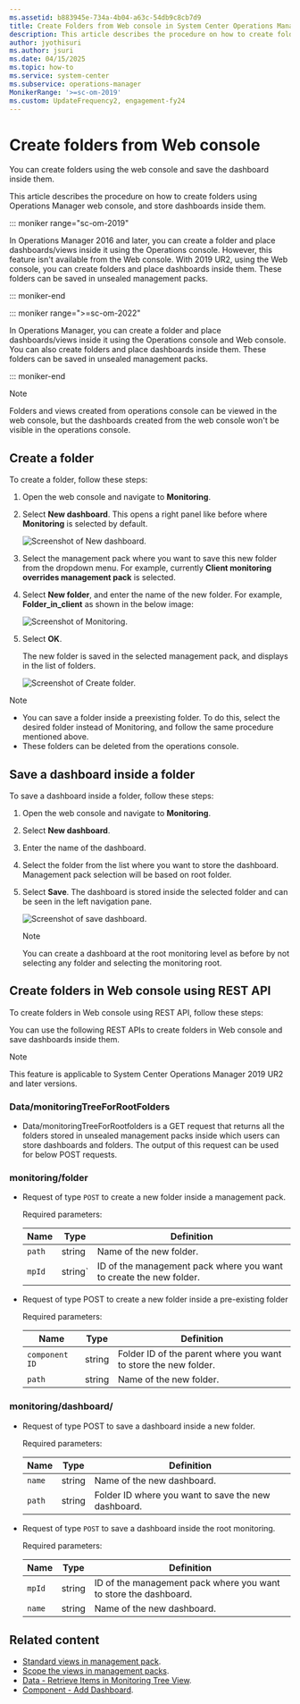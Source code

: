 ```yaml
---
ms.assetid: b883945e-734a-4b04-a63c-54db9c8cb7d9
title: Create Folders from Web console in System Center Operations Manager
description: This article describes the procedure on how to create folders using Operations Manager web console, and store dashboards inside them.
author: jyothisuri
ms.author: jsuri
ms.date: 04/15/2025
ms.topic: how-to
ms.service: system-center
ms.subservice: operations-manager
MonikerRange: '>=sc-om-2019'
ms.custom: UpdateFrequency2, engagement-fy24
---
```



# Create folders from Web console

You can create folders using the web console and save the dashboard inside them.

This article describes the procedure on how to create folders using Operations Manager web console, and store dashboards inside them.

::: moniker range="sc-om-2019"

In Operations Manager 2016 and later, you can create a folder and place dashboards/views inside it using the Operations console. However, this feature isn't available from the Web console. With 2019 UR2, using the Web console, you can create folders and place dashboards inside them. These folders can be saved in unsealed management packs.

::: moniker-end

::: moniker range=">=sc-om-2022"

In Operations Manager, you can create a folder and place dashboards/views inside it using the Operations console and Web console. You can also create folders and place dashboards inside them. These folders can be saved in unsealed management packs.

::: moniker-end

> [!NOTE]
> Folders and views created from operations console can be viewed in the web console, but the dashboards created from the web console won't be visible in the operations console.

## Create a folder

To create a folder, follow these steps:

1. Open the web console and navigate to **Monitoring**.
2. Select **New dashboard**. This opens a right panel like before where **Monitoring** is selected by default.

   ![Screenshot of New dashboard.](./media/support-for-folders/new-dashboard.png)

3. Select the management pack where you want to save this new folder from the dropdown menu. For example, currently **Client monitoring overrides management pack** is selected.
4. Select **New folder**, and enter the name of the new folder. For example, **Folder\_in\_client** as shown in the below image:

   ![Screenshot of Monitoring.](./media/support-for-folders/create-in-monitoring.png)

5. Select **OK**.

   The new folder is saved in the selected management pack, and displays in the list of folders.

   ![Screenshot of Create folder.](./media/support-for-folders/create-folder-in-client.png)

> [!NOTE]
>
> - You can save a folder inside a preexisting folder. To do this, select the desired folder instead of Monitoring, and follow the same procedure mentioned above.
> - These folders can be deleted from the operations console.

## Save a dashboard inside a folder

To save a dashboard inside a folder, follow these steps:

1. Open the web console and navigate to **Monitoring**.

2. Select **New dashboard**.

3. Enter the name of the dashboard.

4. Select the folder from the list where you want to store the dashboard.
   Management pack selection will be based on root folder.

5. Select **Save**. The dashboard is stored inside the selected folder and can be seen in the left navigation pane.

   ![Screenshot of save dashboard.](./media/support-for-folders/new-dashboard-folder-in-client.png)

   > [!NOTE]
   > You can create a dashboard at the root monitoring level as before by not selecting any folder and selecting the monitoring root.

## Create folders in Web console using REST API

To create folders in Web console using REST API, follow these steps:

You can use the following REST APIs to create folders in Web console and save dashboards inside them.

> [!NOTE]
> This feature is applicable to System Center Operations Manager 2019 UR2 and later versions.

### Data/monitoringTreeForRootFolders

- Data/monitoringTreeForRootfolders is a GET request that returns all the folders stored in unsealed management packs inside which users can store dashboards and folders. The output of this request can be used for below POST requests.

### monitoring/folder

- Request of type `POST` to create a new folder inside a management pack.

    Required parameters:

    | Name | Type  | Definition |
    |----|---|------|
    | `path` | string  |Name of the new folder. |
    | `mpId` | string`| ID of the management pack where you want to create the new folder.  |

- Request of type POST to create a new folder inside a pre-existing folder

    Required parameters:

    | Name | Type  | Definition |
    |----|---|------|
    | `component ID` | string  |Folder ID of the parent where you want to store the new folder. |
    | `path` | string | Name of the new folder.  |

### monitoring/dashboard/

- Request of type POST to save a dashboard inside a new folder.

     Required parameters:

     | Name | Type  | Definition |
     |----|------|-----|
     | `name` | string  | Name of the new dashboard. |
     | `path` | string| Folder ID where you want to save the new dashboard.  |

- Request of type `POST` to save a dashboard inside the root monitoring.

     Required parameters:

     | Name | Type  | Definition |
     |----|----|-----|
     | `mpId`  | string  | ID of the management pack where you want to store the dashboard. |
     | `name` | string| Name of the new dashboard.  |

## Related content

- [Standard views in management pack](manage-console-standard-views.md).
- [Scope the views in management packs](manage-console-scope-views.md).
- [Data - Retrieve Items in Monitoring Tree View](/rest/api/operationsmanager/data/retrieve%20items%20in%20monitoring%20tree%20view).
- [Component - Add Dashboard](/rest/api/operationsmanager/monitoring/add-dashboard).

